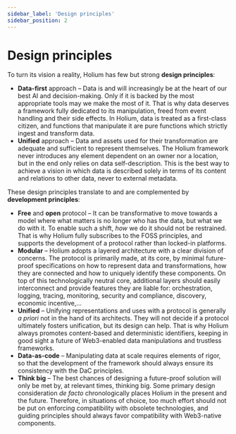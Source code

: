 ```yaml
---
sidebar_label: 'Design principles'
sidebar_position: 2
---
```


# Design principles

To turn its vision a reality, Holium has few but strong **design principles**:

- **Data-first** approach – Data is and will increasingly be at the heart of our best AI and decision-making. Only if it
  is backed by the most appropriate tools may we make the most of it. That is why data deserves a framework fully
  dedicated to its manipulation, freed from event handling and their side effects. In Holium, data is treated as a
  first-class citizen, and functions that manipulate it are pure functions which strictly ingest and transform data.
- **Unified** approach – Data and assets used for their transformation are adequate and sufficient to represent
  themselves. The Holium framework never introduces any element dependent on an owner nor a location, but in the end
  only relies on data self-description. This is the best way to achieve a vision in which data is described solely in
  terms of its content and relations to other data, never to external metadata.

These design principles translate to and are complemented by **development principles**:

- **Free** and **open** protocol – It can be transformative to move towards a model where what matters is no longer who
  has the data, but what we do with it. To enable such a shift, *how* we do it should not be restrained. That is why
  Holium fully subscribes to the FOSS principles, and supports the development of a protocol rather than locked-in
  platforms.
- **Modular** – Holium adopts a layered architecture with a clear division of concerns. The protocol is primarily made,
  at its core, by minimal future-proof specifications on how to represent data and transformations, how they are
  connected and how to uniquely identify these components. On top of this technologically neutral core, additional
  layers should easily interconnect and provide features they are liable for: orchestration, logging, tracing,
  monitoring, security and compliance, discovery, economic incentive,…
- **Unified** – Unifying representations and uses with a protocol is generally *a priori* not in the hand of its
  architects. They will not decide if a protocol ultimately fosters unification, but its design can help. That is why
  Holium always promotes content-based and deterministic identifiers, keeping in good sight a future of Web3-enabled
  data manipulations and trustless frameworks.
- **Data-as-code** – Manipulating data at scale requires elements of rigor, so that the development of the framework
  should always ensure its consistency with the DaC principles.
- **Think big** – The best chances of designing a future-proof solution will only be met by, at relevant times, thinking
  big. Some primary design consideration *de facto* chronologically places Holium in the present and the future.
  Therefore, in situations of choice, too much effort should not be put on enforcing compatibility with obsolete
  technologies, and guiding principles should always favor compatibility with Web3-native components.